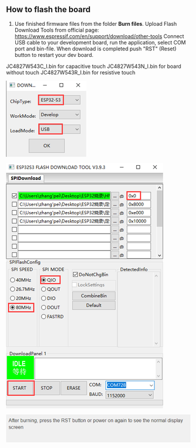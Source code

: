 ## How to flash the board 
1. Use finished firmware files from the folder **Burn files**. Upload Flash Download Tools  from official page: https://www.espressif.com/en/support/download/other-tools
Connect USB cable to your development board, run the application, select COM port and bin-file. When download is completed push "RST" (Reset) button to restart your dev board.

JC4827W543C_I.bin  for capacitive touch
JC4827W543N_I.bin  for board without touch
JC4827W543R_I.bin  for resistive touch

![JC4827W543_board](/Pictures/2-1.png)

![JC4827W543_board](/Pictures/2-2.png)

![JC4827W543_board](/Pictures/2-3.png)